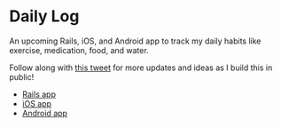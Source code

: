 # Daily Log

An upcoming Rails, iOS, and Android app to track my daily habits like exercise, medication, food, and water.

Follow along with [this tweet](https://x.com/joemasilotti/status/1732051026226938343?s=20) for more updates and ideas as I build this in public!

* [Rails app](rails/)
* [iOS app](ios/)
* [Android app](android/)
